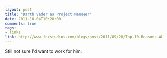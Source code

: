 ```yaml
---
layout: post
title: "Darth Vader as Project Manager"
date: 2011-10-04T10:20:00
comments: true
tags:
- links
link: http://www.fnxstudios.com/blogs/post/2011/09/28/Top-10-Reasons-Why-Darth-Vader-was-an-Amazing-Project-Manager.aspx
---
```

Still not sure I'd want to work for him.

